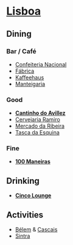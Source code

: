 # [Lisboa](http://en.wikipedia.org/wiki/Lisboa)

## Dining

### Bar / Café

* [Confeiteria Nacional](http://www.confeitarianacional.com/pt/)
* [Fábrica](https://foursquare.com/v/f%C3%A1brica-coffee-roasters/5584602a498e05c772db9fa3)
* [Kaffeehaus](http://www.kaffeehaus-lisboa.com/)
* [Manteigaria](https://www.facebook.com/manteigariacamoes)

### Good

* __[Cantinho do Avillez](http://cantinhodoavillez.pt/)__
* [Cervejaria Ramiro](http://www.cervejariaramiro.pt/?lang=en)
* [Mercado da Ribeira](https://foursquare.com/v/mercado-da-ribeira/4beecf9a5e7b9c745a15b58d)
* [Tasca da Esquina](http://www.tascadaesquina.com/?locale=en)

### Fine

* __[100 Maneiras](http://www.restaurante100maneiras.com/?q=N/-/46)__

## Drinking

* __[Cinco Lounge](http://cincolounge.com/en)__

## Activities

* [Bélem](https://en.wikipedia.org/wiki/Bel%C3%A9m) & [Cascais](https://en.wikipedia.org/wiki/Cascais)
* [Sintra](https://en.wikipedia.org/wiki/Sintra)
